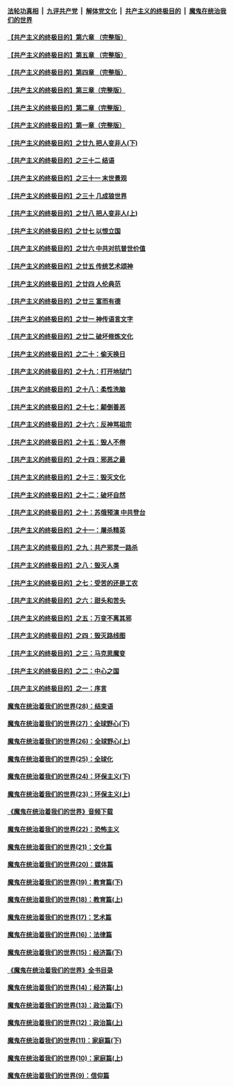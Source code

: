 

####  [法轮功真相](../../../../basic/blob/master/README.md?t=05082302) &nbsp;|&nbsp; [九评共产党](../../../../9ping.md/blob/master/README.md?t=05082302) &nbsp;|&nbsp; [解体党文化](../../../../jtdwh.md/blob/master/README.md?t=05082302)  &nbsp;|&nbsp; [共产主义的终极目的](../../../../gczydzjmd.md/blob/master/README.md?t=05082302) &nbsp;|&nbsp; [魔鬼在统治我们的世界](../../../../mgztzwmdsj.md/blob/master/README.md?t=05082302) 

#### [【共产主义的终极目的】第六章 （完整版）](../pages/nsc422/n11428913.md?t=05082302) 

#### [【共产主义的终极目的】第五章 （完整版）](../pages/nsc422/n11428912.md?t=05082302) 

#### [【共产主义的终极目的】第四章 （完整版）](../pages/nsc422/n11428907.md?t=05082302) 

#### [【共产主义的终极目的】第三章（完整版）](../pages/nsc422/n11428848.md?t=05082302) 

#### [【共产主义的终极目的】第二章（完整版）](../pages/nsc422/n11428831.md?t=05082302) 

#### [【共产主义的终极目的】第一章（完整版）](../pages/nsc422/n11417651.md?t=05082302) 

#### [【共产主义的终极目的】之廿九 把人变非人(下)](../pages/nsc422/n11344140.md?t=05082302) 

#### [【共产主义的终极目的】之三十二 结语](../pages/nsc422/n11360535.md?t=05082302) 

#### [【共产主义的终极目的】之三十一 末世景观](../pages/nsc422/n11351129.md?t=05082302) 

#### [【共产主义的终极目的】之三十 几成狼世界](../pages/nsc422/n11348280.md?t=05082302) 

#### [【共产主义的终极目的】之廿八 把人变非人(上)](../pages/nsc422/n11340492.md?t=05082302) 

#### [【共产主义的终极目的】之廿七 以恨立国](../pages/nsc422/n11336944.md?t=05082302) 

#### [【共产主义的终极目的】之廿六 中共对抗普世价值](../pages/nsc422/n11324785.md?t=05082302) 

#### [【共产主义的终极目的】之廿五 传统艺术颂神](../pages/nsc422/n11296396.md?t=05082302) 

#### [【共产主义的终极目的】之廿四 人伦典范](../pages/nsc422/n11296397.md?t=05082302) 

#### [【共产主义的终极目的】之廿三 富而有德](../pages/nsc422/n11283598.md?t=05082302) 

#### [【共产主义的终极目的】之廿一 神传语言文字](../pages/nsc422/n11263265.md?t=05082302) 

#### [【共产主义的终极目的】之廿二 破坏修炼文化](../pages/nsc422/n11245728.md?t=05082302) 

#### [【共产主义的终极目的】之二十：偷天换日](../pages/nsc422/n11238846.md?t=05082302) 

#### [【共产主义的终极目的】之十九：打开地狱门](../pages/nsc422/n11206376.md?t=05082302) 

#### [【共产主义的终极目的】之十八：柔性洗脑](../pages/nsc422/n11199994.md?t=05082302) 

#### [【共产主义的终极目的】之十七：颠倒善恶](../pages/nsc422/n11179782.md?t=05082302) 

#### [【共产主义的终极目的】之十六：反神骂祖宗](../pages/nsc422/n11166798.md?t=05082302) 

#### [【共产主义的终极目的】之十五：毁人不倦](../pages/nsc422/n11166792.md?t=05082302) 

#### [【共产主义的终极目的】之十四：邪恶之最](../pages/nsc422/n11150249.md?t=05082302) 

#### [【共产主义的终极目的】之十三：毁灭文化](../pages/nsc422/n11135227.md?t=05082302) 

#### [【共产主义的终极目的】之十二：破坏自然](../pages/nsc422/n11135214.md?t=05082302) 

#### [【共产主义的终极目的】之十：苏俄预演 中共登台](../pages/nsc422/n11118424.md?t=05082302) 

#### [【共产主义的终极目的】之十一：屠杀精英](../pages/nsc422/n11118442.md?t=05082302) 

#### [【共产主义的终极目的】之九：共产邪灵一路杀](../pages/nsc422/n11114139.md?t=05082302) 

#### [【共产主义的终极目的】之八：毁灭人类](../pages/nsc422/n11108503.md?t=05082302) 

#### [【共产主义的终极目的】之七：受苦的还是工农](../pages/nsc422/n11101809.md?t=05082302) 

#### [【共产主义的终极目的】之六：甜头和苦头](../pages/nsc422/n11096971.md?t=05082302) 

#### [【共产主义的终极目的】之五：万变不离其邪](../pages/nsc422/n11091285.md?t=05082302) 

#### [【共产主义的终极目的】之四：毁灭路线图](../pages/nsc422/n11086284.md?t=05082302) 

#### [【共产主义的终极目的】之三：马克思魔变](../pages/nsc422/n11061941.md?t=05082302) 

#### [【共产主义的终极目的】之二：中心之国](../pages/nsc422/n11047728.md?t=05082302) 

#### [【共产主义的终极目的】之一：序言](../pages/nsc422/n11086077.md?t=05082302) 

#### [魔鬼在统治着我们的世界(28)：结束语](../pages/nsc422/n10936246.md?t=05082302) 

#### [魔鬼在统治着我们的世界(27)：全球野心(下)](../pages/nsc422/n10928319.md?t=05082302) 

#### [魔鬼在统治着我们的世界(26)：全球野心(上)](../pages/nsc422/n10900318.md?t=05082302) 

#### [魔鬼在统治着我们的世界(25)：全球化](../pages/nsc422/n10788205.md?t=05082302) 

#### [魔鬼在统治着我们的世界(24)：环保主义(下)](../pages/nsc422/n10695307.md?t=05082302) 

#### [魔鬼在统治着我们的世界(23)：环保主义(上)](../pages/nsc422/n10688613.md?t=05082302) 

#### [《魔鬼在统治着我们的世界》音频下载](../pages/nsc422/n10635553.md?t=05082302) 

#### [魔鬼在统治着我们的世界(22)：恐怖主义](../pages/nsc422/n10614727.md?t=05082302) 

#### [魔鬼在统治着我们的世界(21)：文化篇](../pages/nsc422/n10597706.md?t=05082302) 

#### [魔鬼在统治着我们的世界(20)：媒体篇](../pages/nsc422/n10586579.md?t=05082302) 

#### [魔鬼在统治着我们的世界(19)：教育篇(下)](../pages/nsc422/n10564808.md?t=05082302) 

#### [魔鬼在统治着我们的世界(18)：教育篇(上)](../pages/nsc422/n10526970.md?t=05082302) 

#### [魔鬼在统治着我们的世界(17)：艺术篇](../pages/nsc422/n10499093.md?t=05082302) 

#### [魔鬼在统治着我们的世界(16)：法律篇](../pages/nsc422/n10485969.md?t=05082302) 

#### [魔鬼在统治着我们的世界(15)：经济篇(下)](../pages/nsc422/n10469975.md?t=05082302) 

#### [《魔鬼在统治着我们的世界》全书目录](../pages/nsc422/n10464261.md?t=05082302) 

#### [魔鬼在统治着我们的世界(14)：经济篇(上)](../pages/nsc422/n10457370.md?t=05082302) 

#### [魔鬼在统治着我们的世界(13)：政治篇(下)](../pages/nsc422/n10448270.md?t=05082302) 

#### [魔鬼在统治着我们的世界(12)：政治篇(上)](../pages/nsc422/n10444576.md?t=05082302) 

#### [魔鬼在统治着我们的世界(11)：家庭篇(下)](../pages/nsc422/n10440961.md?t=05082302) 

#### [魔鬼在统治着我们的世界(10)：家庭篇(上)](../pages/nsc422/n10435448.md?t=05082302) 

#### [魔鬼在统治着我们的世界(9)：信仰篇](../pages/nsc422/n10432159.md?t=05082302) 

